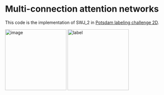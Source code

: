 # Multi-connection attention networks
This code is the implementation of SWJ_2 in [Potsdam labeling challenge 2D](http://www2.isprs.org/commissions/comm2/wg4/potsdam-2d-semantic-labeling.html).

<div style="width:600px">
<img src="http://ftp.ipi.uni-hannover.de/ISPRS_WGIII_website/ISPRSIII_4_Test_results/2D_labeling_potsdam/top_resized_for_resultpage/top_mosaic_09cm_area2_13.tif_resized.jpg" alt="image" width="200" height="200">
  
<img src="http://ftp.ipi.uni-hannover.de/ISPRS_WGIII_website/ISPRSIII_4_Test_results/2D_labeling_potsdam/2D_labeling_Potsdam_details_SWJ_2/top_potsdam_2_13_class.tif_resized.jpg" alt="label" width="200" height="200">
  </div>
